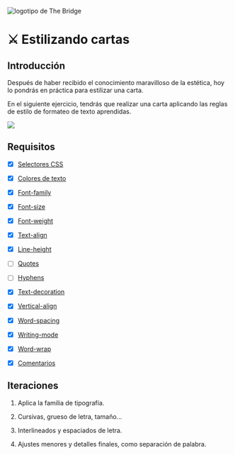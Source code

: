 ![logotipo de The Bridge](https://user-images.githubusercontent.com/27650532/77754601-e8365180-702b-11ea-8bed-5bc14a43f869.png "logotipo de The Bridge")

# :crossed_swords: Estilizando cartas #

## Introducción ##

Después de haber recibido el conocimiento maravilloso de la estética, hoy lo pondrás en práctica para estilizar una carta.

En el siguiente ejercicio, tendrás que realizar una carta aplicando las reglas de estilo de formateo de texto aprendidas.

![](image.gif)

## Requisitos ##

- [x] [Selectores CSS](https://www.w3schools.com/css/css_selectors.asp)

- [x] [Colores de texto](https://www.w3schools.com/css/css_text.asp)

- [x] [Font-family](https://www.w3schools.com/css/css_font.asp)

- [x] [Font-size](https://www.w3schools.com/cssref/pr_font_font-size.asp)

- [x] [Font-weight](https://www.w3schools.com/cssref/pr_font_weight.asp)

- [x] [Text-align](https://www.w3schools.com/cssref/pr_text_text-align.asp)

- [x] [Line-height](https://www.w3schools.com/cssref/pr_dim_line-height.asp)

- [ ] [Quotes](https://www.w3schools.com/cssref/pr_gen_quotes.asp)

- [ ] [Hyphens](https://www.w3schools.com/cssref/css3_pr_hyphens.asp)

- [x] [Text-decoration](https://www.w3schools.com/cssref/pr_text_text-decoration.asp)

- [x] [Vertical-align](https://www.w3schools.com/cssref/pr_pos_vertical-align.asp)

- [x] [Word-spacing](https://www.w3schools.com/cssref/pr_text_word-spacing.asp)

- [x] [Writing-mode](https://www.w3schools.com/cssref/css3_pr_writing-mode.asp)

- [x] [Word-wrap](https://www.w3schools.com/cssref/css3_pr_word-wrap.asp)

- [x] [Comentarios](https://www.w3schools.com/css/css_comments.asp)

## Iteraciones ##

1. Aplica la familia de tipografía.

2. Cursivas, grueso de letra, tamaño...

3. Interlineados y espaciados de letra.

3. Ajustes menores y detalles finales, como separación de palabra.
